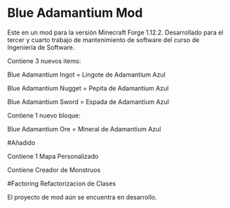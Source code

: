 # Blue Adamantium Mod
Este en un mod para la versión Minecraft Forge 1.12.2. Desarrollado para el tercer  y cuarto trabajo de mantenimiento de software del curso de  Ingeniería de Software.

Contiene 3 nuevos items:

Blue Adamantium Ingot = Lingote de Adamantium Azul

Blue Adamantium Nugget = Pepita de Adamantium Azul

Blue Adamantium Sword = Espada de Adamantium Azul

Contiene 1 nuevo bloque:

Blue Adamantium Ore = Mineral de Adamantium Azul

#Añadido 

Contiene 1 Mapa Personalizado

Contiene Creador de Monstruos

#Factoring
Refactorizacion de Clases

El proyecto de mod aún se encuentra en desarrollo.


